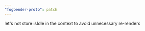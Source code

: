 ```yaml
---
"fogbender-proto": patch
---
```


let's not store isIdle in the context to avoid unnecessary re-renders
